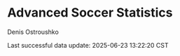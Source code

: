 # Advanced Soccer Statistics
Denis Ostroushko

<!-- gfm -->

Last successful data update: 2025-06-23 13:22:20 CST
